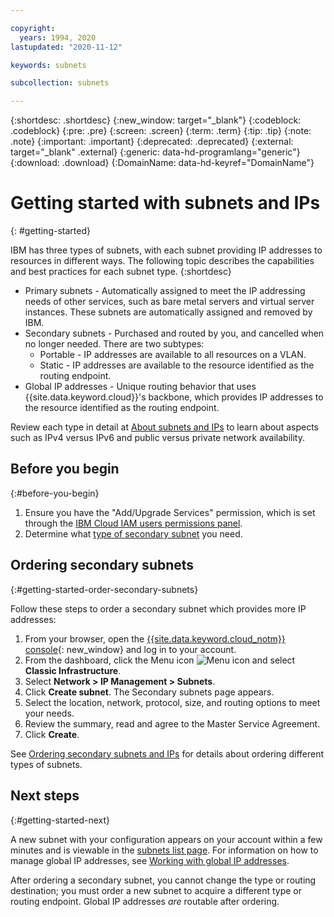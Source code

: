 ```yaml
---

copyright:
  years: 1994, 2020
lastupdated: "2020-11-12"

keywords: subnets

subcollection: subnets

---
```


{:shortdesc: .shortdesc}
{:new_window: target="_blank"}
{:codeblock: .codeblock}
{:pre: .pre}
{:screen: .screen}
{:term: .term}
{:tip: .tip}
{:note: .note}
{:important: .important}
{:deprecated: .deprecated}
{:external: target="_blank" .external}
{:generic: data-hd-programlang="generic"}
{:download: .download}
{:DomainName: data-hd-keyref="DomainName"}


# Getting started with subnets and IPs
{: #getting-started}

IBM has three types of subnets, with each subnet providing IP addresses to resources in different ways. The following topic describes the capabilities and best practices for each subnet type.
{:shortdesc}

  * Primary subnets - Automatically assigned to meet the IP addressing needs of other services, such as bare metal servers and virtual server instances. These subnets are automatically assigned and removed by IBM.
  * Secondary subnets - Purchased and routed by you, and cancelled when no longer needed. There are two subtypes:
    * Portable - IP addresses are available to all resources on a VLAN.
    * Static - IP addresses are available to the resource identified as the routing endpoint.
  * Global IP addresses - Unique routing behavior that uses {{site.data.keyword.cloud}}'s backbone, which provides IP addresses to the resource identified as the routing endpoint.

Review each type in detail at [About subnets and IPs](/docs/subnets?topic=subnets-about-subnets-and-ips) to learn about aspects such as IPv4 versus IPv6 and public versus private network availability.

## Before you begin
{:#before-you-begin}

1. Ensure you have the "Add/Upgrade Services" permission, which is set through the [IBM Cloud IAM users permissions panel](/docs/account?topic=account-mngclassicinfra).
1. Determine what [type of secondary subnet](/docs/subnets?topic=subnets-about-subnets-and-ips#secondary-subnets) you need.
  
## Ordering secondary subnets
{:#getting-started-order-secondary-subnets}

Follow these steps to order a secondary subnet which provides more IP addresses:

1. From your browser, open the [{{site.data.keyword.cloud_notm}} console](https://{DomainName}/){: new_window} and log in to your account.
1. From the dashboard, click the Menu icon ![Menu icon](../icons/icon_hamburger.svg) and select **Classic Infrastructure**.
1. Select **Network > IP Management > Subnets**.
1. Click **Create subnet**. The Secondary subnets page appears.
1. Select the location, network, protocol, size, and routing options to meet your needs. 
1. Review the summary, read and agree to the Master Service Agreement. 
1. Click **Create**.

See [Ordering secondary subnets and IPs](/docs/subnets?topic=subnets-order-subnets) for details about ordering different types of subnets.

## Next steps
{:#getting-started-next}

A new subnet with your configuration appears on your account within a few minutes and is viewable in the [subnets list page](https://{DomainName}/networking/subnets). For information on how to manage global IP addresses, see [Working with global IP addresses](/docs/subnets?topic=subnets-work-with-global-ip-addresses).

After ordering a secondary subnet, you cannot change the type or routing destination; you must order a new subnet to acquire a different type or routing endpoint. Global IP addresses _are_ routable after ordering. 

